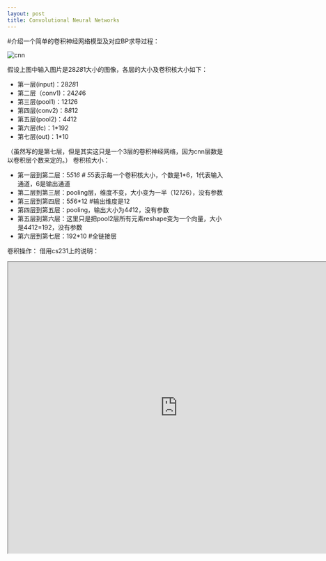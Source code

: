 ```yaml
---
layout: post
title: Convolutional Neural Networks
---
```


#介绍一个简单的卷积神经网络模型及对应BP求导过程：

![cnn](https://i.imgur.com/qiFb5Qi.png)

假设上图中输入图片是28*28*1大小的图像，各层的大小及卷积核大小如下：

* 第一层(input)：28*28*1
* 第二层（conv1)：24*24*6
* 第三层(pool1)：12*12*6
* 第四层(conv2)：8*8*12
* 第五层(pool2)：4*4*12
* 第六层(fc)：1*192
* 第七层(out)：1*10

（虽然写的是第七层，但是其实这只是一个3层的卷积神经网络，因为cnn层数是以卷积层个数来定的。）
 卷积核大小：

* 第一层到第二层：5*5*1*6         # 5*5表示每一个卷积核大小，个数是1*6，1代表输入通道，6是输出通道
* 第二层到第三层：pooling层，维度不变，大小变为一半（12*12*6），没有参数
* 第三层到第四层：5*5*6*12        #输出维度是12
* 第四层到第五层：pooling，输出大小为4*4*12，没有参数
* 第五层到第六层：这里只是把pool2层所有元素reshape变为一个向量，大小是4*4*12=192，没有参数
* 第六层到第七层：192*10          #全链接层

卷积操作：
借用cs231上的说明：
 <iframe height=668 width=777 src="http://cs231n.github.io/assets/conv-demo/index.html">

		
     



